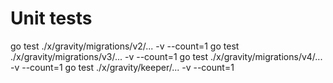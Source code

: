 # Unit tests

go test ./x/gravity/migrations/v2/... -v --count=1
go test ./x/gravity/migrations/v3/... -v --count=1
go test ./x/gravity/migrations/v4/... -v --count=1
go test ./x/gravity/keeper/... -v --count=1